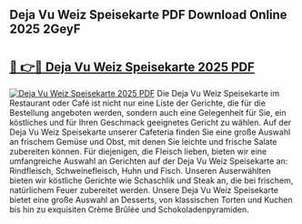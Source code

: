 ## Deja Vu Weiz Speisekarte PDF Download Online 2025 2GeyF

# <h2><a href="http://gce2fah.nevu.top/?p=Deja+Vu+Weiz+Speisekarte">🔗 👉🔴 Deja Vu Weiz Speisekarte 2025 PDF</a></h2>

[![Deja Vu Weiz Speisekarte 2025 PDF](https://i.imgur.com/dBaPXMq.png)](http://gce2fah.nevu.top/?p=Deja+Vu+Weiz+Speisekarte)
Die Deja Vu Weiz Speisekarte im Restaurant oder Café ist nicht nur eine Liste der Gerichte, die für die Bestellung angeboten werden, sondern auch eine Gelegenheit für Sie, ein köstliches und für Ihren Geschmack geeignetes Gericht zu wählen. Auf der Deja Vu Weiz Speisekarte unserer Cafeteria finden Sie eine große Auswahl an frischem Gemüse und Obst, mit denen Sie leichte und frische Salate zubereiten können. Für diejenigen, die Fleisch lieben, bieten wir eine umfangreiche Auswahl an Gerichten auf der Deja Vu Weiz Speisekarte an: Rindfleisch, Schweinefleisch, Huhn und Fisch. Unseren Auserwählten bieten wir köstliche Gerichte wie Schaschlik und Steak an, die bei frischem, natürlichem Feuer zubereitet werden. Unsere Deja Vu Weiz Speisekarte bietet eine große Auswahl an Desserts, von klassischen Torten und Kuchen bis hin zu exquisiten Crème Brûlée und Schokoladenpyramiden.
